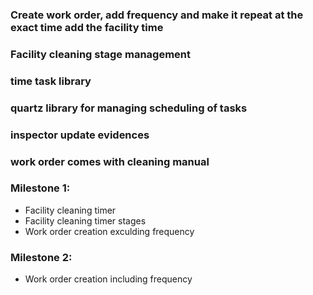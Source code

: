 ### Create work order, add frequency and make it repeat at the exact time add the facility time 
### Facility cleaning stage management 
### time task library 
### quartz library for managing scheduling of tasks
### inspector update evidences
### work order comes with cleaning manual 

### Milestone 1: 
- Facility cleaning timer 
- Facility cleaning timer stages
- Work order creation exculding frequency 

### Milestone 2: 
- Work order creation including frequency 